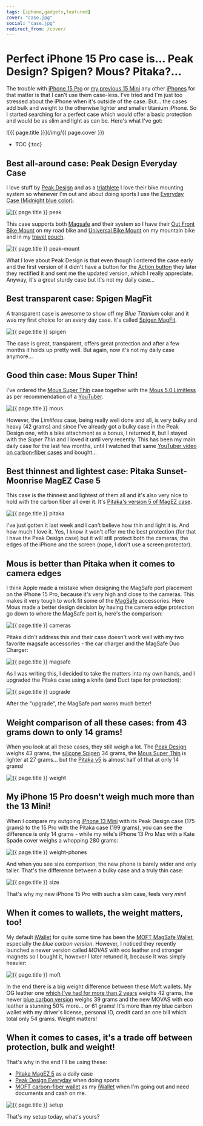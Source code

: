 ```yaml
---
tags: [iphone,gadgets,featured]
cover: "case.jpg"
social: "case.jpg"
redirect_from: /cover/
---
```


# Perfect iPhone 15 Pro case is… Peak Design? Spigen? Mous? Pitaka?…

The trouble with [iPhone 15 Pro](/iphone15) or [my previous 15 Mini](/mini13) any other [iPhones](/iphone) for that matter is that I can't use them case-less. I've tried and I'm just too stressed about the iPhone when it's outside of the case. But… the cases add bulk and weight to the otherwise lighter and smaller titanium iPhone. So I started searching for a perfect case which would offer a basic protection and would be as slim and light as can be. Here's what I've got:

<!--More-->

![{{ page.title }}](/img/{{ page.cover }})

* TOC
{:toc}

## Best all-around case: Peak Design Everyday Case

I love stuff by [Peak Design](https://www.peakdesign.com) and as a [triathlete](/sports) I love their bike mounting system so whenever I'm out and about doing sports I use the [Everyday Case (Midnight blue color)][p].

![{{ page.title }} peak](/img/case-peak.jpg)

This case supports both [Magsafe](/magsafe) and their system so I have their [Out Front Bike Mount][p1] on my road bike and [Universal Bike Mount][p2] on my mountain bike and in my [travel pouch](/pouch).

![{{ page.title }} peak-mount](/img/case-peak-mount.jpg)

What I love about Peak Design is that even though I ordered the case early and the first version of it didn't have a button for the [Action button](/action) they later they rectified it and sent me the updated version, which I really appreciate. Anyway, it's a great sturdy case but it's not my daily case…

## Best transparent case: Spigen MagFit

A transparent case is awesome to show off my *Blue Titanium* color and it was my first choice for an every day case. It's called [Spigen MagFit][sp].

![{{ page.title }} spigen](/img/case-spigen.jpg)

The case is great, transparent, offers great protection and after a few months it holds up pretty well. But again, now it's not my daily case anymore…

## Good thin case: Mous Super Thin!

I've ordered the [Mous Super Thin][ms] case together with the [Mous 5.0 Limitless][ml] as per recommendation of a [YouTuber][y].

![{{ page.title }} mous](/img/case-mous.jpg)

However, the *Limitless* case, being really well done and all, is very bulky and heavy (42 grams) and since I've already got a bulky case in the Peak Design one, with a bike attachment as a bonus, I returned it, but I stayed with the *Super Thin* and I loved it until very recently. This has been my main daily case for the last few months, until I watched that same [YouTuber video on carbon-fiber cases][yc] and bought…

## Best thinnest and lightest case: Pitaka Sunset-Moonrise MagEZ Case 5

This case is the thinnest and lightest of them all and it's also very nice to hold with the carbon fiber all over it. It's [Pitaka's version 5 of MagEZ case][pi].

![{{ page.title }} pitaka](/img/case-pitaka.jpg)

I've just gotten it last week and I can't believe how thin and light it is. And how much I love it. Yes, I know it won't offer me the best protection (for that I have the Peak Design case) but it will still protect both the cameras, the edges of the iPhone and the screen (nope, I don't use a screen protector).

## Mous is better than Pitaka when it comes to camera edges

I think Apple made a mistake when designing the MagSafe port placement on the iPhone 15 Pro, because it's very high and close to the cameras. This makes it very tough to work fit some of the [MagSafe](/magsafe) accessories. Here Mous made a better design decision by having the camera edge protection go down to where the MagSafe port is, here's the comparison:

![{{ page.title }} cameras](/img/case-cameras.jpg)

Pitaka didn't address this and their case doesn't work well with my two favorite magsafe accessories - the car charger and the MagSafe Duo Charger:

![{{ page.title }} magsafe](/img/case-magsafe.jpg)

As I was writing this, I decided to take the matters into my own hands, and I upgraded the Pitaka case using a knife (and Duct tape for protection):

![{{ page.title }} upgrade](/img/case-upgrade.jpg)

After the "upgrade", the MagSafe port works much better!

## Weight comparison of all these cases: from 43 grams down to only 14 grams!

When you look at all these cases, they still weigh a lot. The [Peak Design][p] weighs 43 grams, the [silicone Spigen][sp] 34 grams, the [Mous Super Thin][ms] is lighter at 27 grams… but the [Pitaka v5][pi] is almost half of that at only 14 grams!

![{{ page.title }} weight](/img/case-weight.jpg)

## My iPhone 15 Pro doesn't weigh much more than the 13 Mini!

When I compare my outgoing [iPhone 13 Mini](/mini13) with its Peak Design case (175 grams) to the 15 Pro with the Pitaka case (199 grams), you can see the difference is only 14 grams - while my wife's iPhone 13 Pro Max with a Kate Spade cover weighs a whopping 280 grams:

![{{ page.title }} weight-phones](/img/case-weight-phones.jpg)

And when you see size comparison, the new phone is barely wider and only taller. That's the difference between a bulky case and a truly thin case:

![{{ page.title }} size](/img/case-size.jpg)

That's why my new iPhone 15 Pro with such a slim case, feels very *mini*!

## When it comes to wallets, the weight matters, too!

My default [iWallet](/iwallet) for quite some time has been the [MOFT MagSafe Wallet][m], especially the *blue carbon version*. However, I noticed they recently launched a newer version called *MOVAS* with eco leather and stronger magnets so I bought it, however I later retuned it, because it was simply heavier:

![{{ page.title }} moft](/img/case-moft.jpg)

In the end there is a big weight difference between these Moft wallets. My OG leather one [which I've had for more than 2 years](/iwallet) weighs 42 grams, the newer [blue carbon version][m] weighs 39 grams and the new MOVAS with eco leather a stunning 50% more… or 61 grams! It's more than my blue carbon wallet with my driver's license, personal ID, credit card an one bill which total only 54 grams. Weight matters!

## When it comes to cases, it's a trade off between protection, bulk and weight!

That's why in the end I'll be using these:

- [Pitaka MagEZ 5][pi] as a daily case
- [Peak Design Everyday][p] when doing sports
- [MOFT carbon-fiber wallet][m] as my [iWallet](/iwallet) when I'm going out and need documents and cash on me.

![{{ page.title }} setup](/img/case-setup.jpg)

That's my setup today, what's yours?

[m]: https://www.amazon.com/dp/B0933PKQGM/?tag=sliwinski-20
[mo]: https://www.amazon.com/dp/B0D2KSXGCM/?tag=sliwinski-20
[pi]: https://www.amazon.com/dp/B0CPLMW21F/?tag=sliwinski-20
[y]: https://m.youtube.com/watch?v=A-PLD-bCyC4
[yc]: https://m.youtube.com/watch?v=RgirKLm6Qso
[p]: https://www.amazon.com/dp/B0CSDB2M9J/?tag=sliwinski-20
[p1]: https://www.amazon.com/dp/B09FSFG4ZT?tag=sliwinski-20
[p2]: https://www.amazon.com/dp/B09FS816LN?tag=sliwinski-20
[sp]: https://www.amazon.com/dp/B0C5S8LX7X/?tag=sliwinski-20
[ms]: https://www.amazon.com/dp/B0CV7YHC62/?tag=sliwinski-20
[ml]: https://www.amazon.com/dp/B0CFR3K4XT/?tag=sliwinski-20

[n]: https://michael.gratis/nozbe
[np]: https://michael.gratis/nozbepersonal
